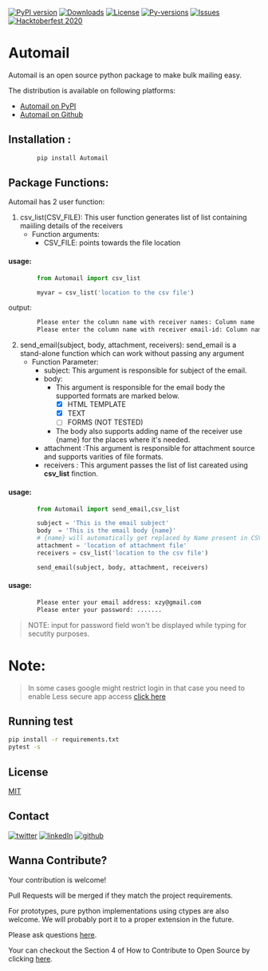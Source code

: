 [![PyPI version](https://badge.fury.io/py/Automail.svg)](https://badge.fury.io/py/Automail)
[![Downloads](https://img.shields.io/pypi/dm/Automail)](https://pypistats.org/packages/automail)
[![License](https://img.shields.io/pypi/l/Automail)](https://github.com/Preetam2114/Automail/blob/master/LICENSE.txt)
[![Py-versions](https://img.shields.io/pypi/pyversions/Automail)](https://pypi.org/project/Automail)
[![Issues](https://img.shields.io/github/issues/Preetam2114/Automail)](https://github.com/Preetam2114/Automail/issues)
[![Hacktoberfest 2020](https://img.shields.io/github/hacktoberfest/2020/Preetam2114/Automail?style=flat-square)](https://github.com/Preetam2114/Automail/issues?q=is%3Aopen+is%3Aissue+label%3Ahacktoberfest)

# Automail


Automail is an open source python package to make bulk mailing easy.

The distribution is available on following platforms:
* [Automail on PyPI](https://pypi.org/project/Automail)
* [Automail on Github](https://github.com/Preetam2114/Automail)

## Installation :

```bash
		pip install Automail
```


## Package Functions:

Automail has 2 user function:
1. csv_list(CSV_FILE): This user function generates list of list
		containing maiiling details of the receivers
   - Function arguments:
     - CSV_FILE: points towards the file location
#### usage:	 
```py
		from Automail import csv_list

		myvar = csv_list('location to the csv file')

```
output:
```bash
		Please enter the column name with receiver names: Column name
		Please enter the column name with receiver email-id: Column name
```
2. send_email(subject, body, attachment, receivers): send_email is a stand-alone function 
						which can work without passing any argument	
   - Function Parameter:
     - subject: This argument is responsible for subject of the email.
     - body: 
       - This argument is responsible for the email body the supported formats are marked below.
         - [x] HTML TEMPLATE
         - [x] TEXT
         - [ ] FORMS (NOT TESTED)
       - The body also supports adding name of the receiver use {name} for the places where it's needed.
     - attachment :This argument is responsible for attachment source and supports varities of file formats.
     - receivers : This argument passes the list of list careated using __csv_list__ finction.

#### usage:
```py
		from Automail import send_email,csv_list

		subject = 'This is the email subject'
		body  = 'This is the email body {name}'
		# {name} will automatically get replaced by Name present in CSV file
		attachment = 'location of attachment file'
		receivers = csv_list('location to the csv file')

		send_email(subject, body, attachment, receivers)
```
#### usage:
```bash
		Please enter your email address: xzy@gmail.com
		Please enter your password: .......
```
>NOTE: input for password field won't be displayed while typing for secutity purposes.

# Note:
> In some cases google might restrict login in that case you need to enable Less secure app access [click here](https://myaccount.google.com/lesssecureapps)

## Running test

```bash
pip install -r requirements.txt
pytest -s
```

## License
[MIT](https://choosealicense.com/licenses/mit/)

## Contact
[![twitter][1.1]][1]
[![linkedIn][2.1]][2]
[![github][3.1]][3]

[1.1]: https://www.iconfinder.com/icons/104461/download/png/64
[2.1]: https://www.iconfinder.com/icons/107159/download/png/64
[3.1]: https://www.iconfinder.com/icons/394187/download/png/64

[1]: https://twitter.com/pvr_rane
[2]: https://www.linkedin.com/in/preetam-rane-4b0524165/
[3]: https://github.com/Preetam2114

## Wanna Contribute?

Your contribution is welcome!

Pull Requests will be merged if they match the project requirements.

For prototypes, pure python implementations using ctypes are also welcome.
We will probably port it to a proper extension in the future.

Please ask questions [here](https://github.com/Preetam2114/Automail/issues).

Your can checkout the Section 4 of How to Contribute to Open Source by clicking [here](http://opensource.guide/how-to-contribute).

